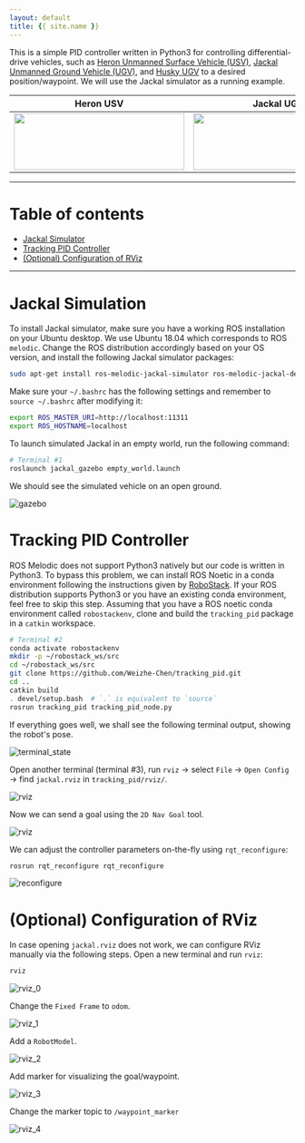 ```yaml
---
layout: default
title: {{ site.name }}
---
```


This is a simple PID controller written in Python3 for controlling differential-drive vehicles, such as [Heron Unmanned Surface Vehicle (USV)](https://www.clearpathrobotics.com/assets/guides/melodic/heron/index.html), [Jackal Unmanned Ground Vehicle (UGV)](http://www.clearpathrobotics.com/assets/guides/noetic/jackal/), and [Husky UGV](https://www.clearpathrobotics.com/assets/guides/kinetic/husky/index.html) to a desired position/waypoint. We will use the Jackal simulator as a running example.

Heron USV | Jackal UGV | Husky UGV
:-------------------------:|:-------------------------:|:-------------------------:
<img src="https://www.clearpathrobotics.com/assets/guides/melodic/heron/_images/heron_banner.jpg" width="300" height="100"/> |  <img src="http://www.clearpathrobotics.com/assets/guides/noetic/jackal/_images/jackal_banner.png" width="300" height="100"/> | <img src="https://www.clearpathrobotics.com/assets/guides/kinetic/husky/_images/TJM_5949_00001.jpg" width="300" height="100"/>

---

# Table of contents

* [Jackal Simulator](#jackal)
* [Tracking PID Controller](#pid)
* [(Optional) Configuration of RViz](#rviz)

---

<a name="jackal"></a>

# Jackal Simulation

To install Jackal simulator, make sure you have a working ROS installation on your Ubuntu desktop. We use Ubuntu 18.04 which corresponds to ROS `melodic`. Change the ROS distribution accordingly based on your OS version, and install the following Jackal simulator packages:

```bash
sudo apt-get install ros-melodic-jackal-simulator ros-melodic-jackal-desktop ros-melodic-jackal-navigation
```

Make sure your `~/.bashrc` has the following settings and remember to `source ~/.bashrc` after modifying it:

```bash
export ROS_MASTER_URI=http://localhost:11311
export ROS_HOSTNAME=localhost
```

To launch simulated Jackal in an empty world, run the following command:

```bash
# Terminal #1
roslaunch jackal_gazebo empty_world.launch
```

We should see the simulated vehicle on an open ground.

![gazebo](./assets/gazebo.png)


<a name="pid"></a>

# Tracking PID Controller

ROS Melodic does not support Python3 natively but our code is written in Python3. To bypass this problem, we can install ROS Noetic in a conda environment following the instructions given by [RoboStack](https://github.com/RoboStack/ros-noetic). If your ROS distribution supports Python3 or you have an existing conda environment, feel free to skip this step. Assuming that you have a ROS noetic conda environment called `robostackenv`, clone and build the `tracking_pid` package in a `catkin` workspace.

```bash
# Terminal #2
conda activate robostackenv
mkdir -p ~/robostack_ws/src
cd ~/robostack_ws/src
git clone https://github.com/Weizhe-Chen/tracking_pid.git
cd ..
catkin build
. devel/setup.bash  # `.` is equivalent to `source`
rosrun tracking_pid tracking_pid_node.py
```

If everything goes well, we shall see the following terminal output, showing the robot's pose.

![terminal_state](./assets/console_state.png)

Open another terminal (terminal #3), run `rviz` &rarr; select `File` &rarr; `Open Config` &rarr; find `jackal.rviz` in `tracking_pid/rviz/`.

![rviz](./assets/rviz.png)

Now we can send a goal using the `2D Nav Goal` tool.

![rviz](./assets/demo.gif)

We can adjust the controller parameters on-the-fly using `rqt_reconfigure`:

```bash
rosrun rqt_reconfigure rqt_reconfigure
```

![reconfigure](/assets/rqt_reconfigure.png)

<a name="rviz"></a>
# (Optional) Configuration of RViz

In case opening `jackal.rviz` does not work, we can configure RViz manually via the following steps. Open a new terminal and run `rviz`:

```bash
rviz
```

![rviz_0](./assets/rviz_0.png)

Change the `Fixed Frame` to `odom`.

![rviz_1](./assets/rviz_1.png)

Add a `RobotModel`.

![rviz_2](./assets/rviz_2.png)

Add marker for visualizing the goal/waypoint.

![rviz_3](./assets/rviz_3.png)

Change the marker topic to `/waypoint_marker`

![rviz_4](./assets/rviz_4.png)
